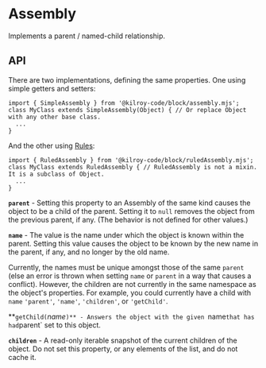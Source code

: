 # Assembly

Implements a parent / named-child relationship.

## API

There are two implementations, defining the same properties.  One using simple getters and setters:

```
import { SimpleAssembly } from '@kilroy-code/block/assembly.mjs';
class MyClass extends SimpleAssembly(Object) { // Or replace Object with any other base class.
  ...
}
```
And the other using [Rules](../Rules/README.md):

```
import { RuledAssembly } from '@kilroy-code/block/ruledAssembly.mjs';
class MyClass extends RuledAssembly { // RuledAssembly is not a mixin. It is a subclass of Object.
  ...
}
```

**`parent`** - Setting this property to an Assembly of the same kind causes the object to be a child of the parent. Setting it to `null` removes the object from the previous parent, if any. (The behavior is not defined for other values.)

**`name`** - The value is the name under which the object is known within the parent. Setting this value causes the object to be known by the new name in the parent, if any, and no longer by the old name.

Currently, the names must be unique amongst those of the same `parent` (else an error is thrown when setting `name` or `parent` in a way that causes a conflict). However, the children are not currently in the same namespace as the object's properties. For example, you could currently have a child with `name` `'parent'`, `'name'`, `'children'`, or `'getChild'`.

**`getChild(`_name_`)** - Answers the object with the given `name` that has had `parent` set to this object.

**`children`** - A read-only iterable snapshot of the current children of the object. Do not set this property, or any elements of the list, and do not cache it.

